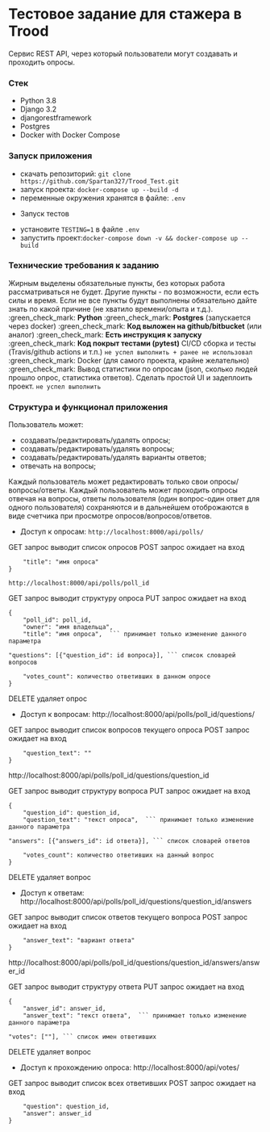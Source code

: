# Тестовое задание для стажера в Trood

Сервис REST API, через который пользователи могут создавать и проходить опросы.

### Стек

* Python 3.8
* Django 3.2
* djangorestframework
* Postgres
* Docker with Docker Compose


### Запуск приложения

- скачать репозиторий: `git clone https://github.com/Spartan327/Trood_Test.git`
- запуск проекта: `docker-compose up --build -d`  
- переменные окружения хранятся в файле: `.env`

* Запуск тестов

- установите `TESTING=1` в файле `.env`
- запустить проект:`docker-compose down -v && docker-compose up --build`


### Технические требования к заданию
Жирным выделены обязательные пункты, без которых работа рассматриваться не будет. Другие пункты - по возможности, если есть силы и время. Если не все пункты будут выполнены обязательно дайте знать по какой причине (не хватило времени/опыта и т.д.).
:green_check_mark: **Python**
:green_check_mark: **Postgres** (запускается через docker)
:green_check_mark: **Код выложен на github/bitbucket** (или аналог)
:green_check_mark: **Есть инструкция к запуску**
:green_check_mark: **Код покрыт тестами (pytest)**
CI/CD сборка и тесты (Travis/github actions и т.п.) `не успел выполнить + ранее не использовал`
:green_check_mark:  Docker (для самого проекта, крайне желательно)
:green_check_mark:  Вывод статистики по опросам (json, сколько людей прошло опрос, статистика ответов).
Сделать простой UI  и задеплоить проект. `не успел выполнить`


### Структура и функционал приложения
Пользователь может:
* создавать/редактировать/удалять опросы;
* создавать/редактировать/удалять вопросы;
* создавать/редактировать/удалять варианты ответов;
* отвечать на вопросы;

Каждый пользователь может редактировать только свои опросы/вопросы/ответы.
Каждый пользователь может проходить опросы отвечая на вопросы, ответы пользователя (один вопрос-один ответ для одного пользователя) сохраняются и в дальнейшем отоброжаются в виде счетчика при просмотре опросов/вопросов/ответов.

* Доступ к опросам:
` http://localhost:8000/api/polls/ `

GET запрос выводит список опросов 
POST запрос ожидает на вход 
``` {
    "title": "имя опроса"
}
```

`http://localhost:8000/api/polls/poll_id`

GET запрос выводит структуру опроса
PUT запрос ожидает на вход 
```
{
    "poll_id": poll_id,
    "owner": "имя владельца",
    "title": "имя опроса",  ``` принимает только изменение данного параметра 
``` 
    "questions": [{"question_id": id вопроса}], ``` список словарей вопросов 
```
    "votes_count": количество ответивших в данном опросе
}
```
DELETE удаляет опрос

* Доступ к вопросам:
http://localhost:8000/api/polls/poll_id/questions/

GET запрос выводит список вопросов текущего опроса
POST запрос ожидает на вход 
```{
    "question_text": ""
}
```

http://localhost:8000/api/polls/poll_id/questions/question_id

GET запрос выводит структуру вопроса
PUT запрос ожидает на вход 
```
{
    "question_id": question_id,
    "question_text": "текст опроса",  ``` принимает только изменение данного параметра 
``` 
    "answers": [{"answers_id": id ответа}], ``` список словарей ответов 
```
    "votes_count": количество ответивших на данный вопрос
}
```
DELETE удаляет вопрос

* Доступ к ответам:
http://localhost:8000/api/polls/poll_id/questions/question_id/answers

GET запрос выводит список ответов текущего вопроса
POST запрос ожидает на вход 
```{
    "answer_text": "вариант ответа"
}
```

http://localhost:8000/api/polls/poll_id/questions/question_id/answers/answer_id

GET запрос выводит структуру ответа
PUT запрос ожидает на вход 
```
{
    "answer_id": answer_id,
    "answer_text": "текст ответа",  ``` принимает только изменение данного параметра 
``` 
    "votes": [""], ``` список имен ответивших 

DELETE удаляет вопрос


* Доступ к прохождению опроса:
http://localhost:8000/api/votes/

GET запрос выводит список всех ответивших
POST запрос ожидает на вход 
```{
    "question": question_id,
    "answer": answer_id
}
```